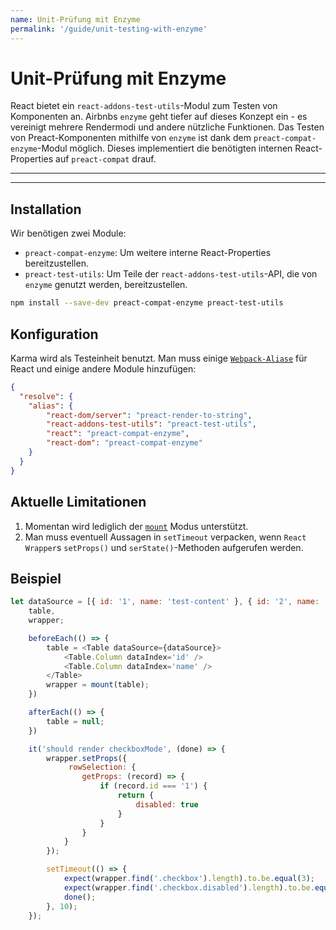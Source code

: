 ```yaml
---
name: Unit-Prüfung mit Enzyme
permalink: '/guide/unit-testing-with-enzyme'
---
```


# Unit-Prüfung mit Enzyme<!-- omit in toc -->

React bietet ein `react-addons-test-utils`-Modul zum Testen von Komponenten an. Airbnbs `enzyme` geht tiefer auf dieses Konzept ein - es vereinigt mehrere Rendermodi und andere nützliche Funktionen. Das Testen von Preact-Komponenten mithilfe von `enzyme` ist dank dem `preact-compat-enzyme`-Modul möglich. Dieses implementiert die benötigten internen React-Properties auf `preact-compat` drauf.

---

<toc></toc>

---

## Installation

Wir benötigen zwei Module:

- `preact-compat-enzyme`: Um weitere interne React-Properties bereitzustellen.
- `preact-test-utils`: Um Teile der `react-addons-test-utils`-API, die von `enzyme` genutzt werden, bereitzustellen.

```sh
npm install --save-dev preact-compat-enzyme preact-test-utils
```

## Konfiguration

Karma wird als Testeinheit benutzt. Man muss einige [`Webpack-Aliase`](https://github.com/webpack-contrib/karma-webpack#usage) für React und einige andere Module hinzufügen:

```json
{
  "resolve": {
    "alias": {
        "react-dom/server": "preact-render-to-string",
        "react-addons-test-utils": "preact-test-utils",
        "react": "preact-compat-enzyme",
        "react-dom": "preact-compat-enzyme"
    }
  }
}
```

## Aktuelle Limitationen

1. Momentan wird lediglich der [`mount`](http://airbnb.io/enzyme/docs/api/mount.html) Modus unterstützt.
2. Man muss eventuell Aussagen in `setTimeout` verpacken, wenn `React Wrapper`s `setProps()` und `serState()`-Methoden aufgerufen werden.


## Beispiel

```js
let dataSource = [{ id: '1', name: 'test-content' }, { id: '2', name: 'test-content' }],
    table,
    wrapper;

    beforeEach(() => {
        table = <Table dataSource={dataSource}>
            <Table.Column dataIndex='id' />
            <Table.Column dataIndex='name' />
        </Table>
        wrapper = mount(table);
    })

    afterEach(() => {
        table = null;
    })

    it('should render checkboxMode', (done) => {
        wrapper.setProps({
             rowSelection: {
                getProps: (record) => {
                    if (record.id === '1') {
                        return {
                            disabled: true
                        }
                    }
                }
            }
        });

        setTimeout(() => {
            expect(wrapper.find('.checkbox').length).to.be.equal(3);
            expect(wrapper.find('.checkbox.disabled').length).to.be.equal(1);
            done();
        }, 10);
    });
```
